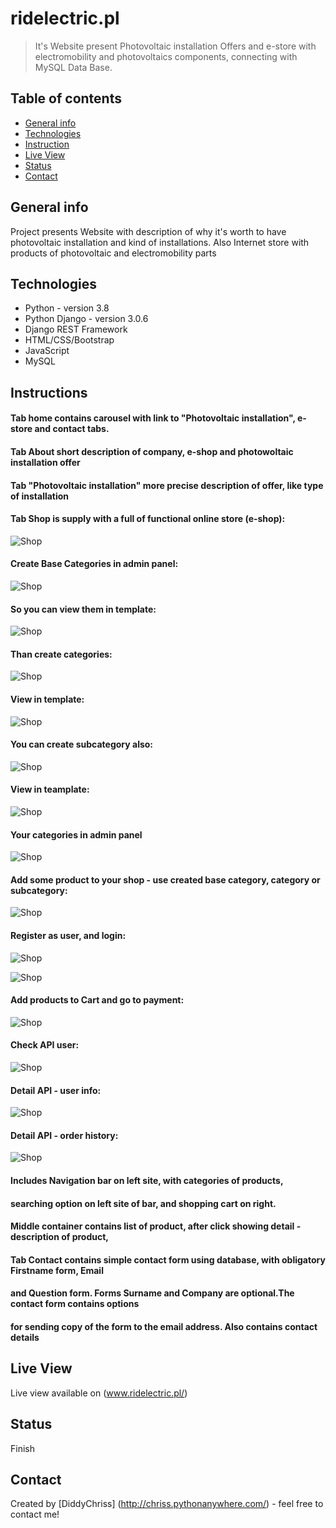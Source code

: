 # ridelectric.pl
> It's Website present Photovoltaic installation Offers and e-store with electromobility 
> and photovoltaics components, connecting with MySQL Data Base.

## Table of contents
* [General info](#general-info)
* [Technologies](#technologies)
* [Instruction](#instructions)
* [Live View](#live-view)
* [Status](#status)
* [Contact](#contact)

## General info
Project presents Website with description  of why it's worth to have photovoltaic installation and kind
 of installations. Also Internet store with products of photovoltaic and electromobility parts

## Technologies
* Python - version 3.8
* Python Django - version 3.0.6
* Django REST Framework
* HTML/CSS/Bootstrap
* JavaScript 
* MySQL

## Instructions
#### Tab home contains carousel with link to "Photovoltaic installation", e-store and contact tabs.
#### Tab About short description of company, e-shop and photowoltaic installation offer
#### Tab "Photovoltaic installation" more precise description of offer, like type of installation
#### Tab Shop is supply with a full of functional online store (e-shop):
![Shop](READMEimg/Shop.png)
#### Create Base Categories in admin panel:
![Shop](READMEimg/addbasecategor2.png)

#### So you can view them in template:
![Shop](READMEimg/shopnavbarbasecat.png)
#### Than create categories:
![Shop](READMEimg/addcategory.png)

#### View in template:
![Shop](READMEimg/shopnavbarcat.png)
#### You can create subcategory also:
![Shop](READMEimg/addsubcategory.png)

#### View in teamplate:
![Shop](READMEimg/shopnavbasubcat.png)

#### Your categories in admin panel
![Shop](READMEimg/addbasecategory.png)


#### Add some product to your shop - use created base category, category or subcategory:
![Shop](READMEimg/addproduct.png)
#### Register as user, and login:
![Shop](READMEimg/register.png)

![Shop](READMEimg/login.png)
#### Add products to Cart and go to payment:
![Shop](READMEimg/Cart.png)
#### Check API user:
![Shop](READMEimg/Shop-api.png)
#### Detail API - user info:
![Shop](READMEimg/api.png)
#### Detail API - order history:
![Shop](READMEimg/api-story.png)
#### Includes Navigation bar on left site, with categories of products, 
#### searching option on left site of bar, and shopping cart on right.
#### Middle container contains list of product, after click showing detail - description of product,

#### Tab Contact contains simple contact form using database, with obligatory Firstname form, Email
#### and Question form. Forms Surname and Company are optional.The contact form contains options
####  for sending copy of the form to the email address. Also contains contact details

## Live View
Live view available on (www.ridelectric.pl/)

## Status
Finish

## Contact
Created by [DiddyChriss] (http://chriss.pythonanywhere.com/) - feel free to contact me!
